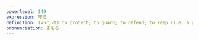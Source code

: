 ```yaml
---
powerlevel: 149
expression: 守る
definition: (v5r,vt) to protect; to guard; to defend; to keep (i.e. a promise); to abide (by the rules); to observe; to obey; to follow; (P)
pronunciation: まもる
---
```

